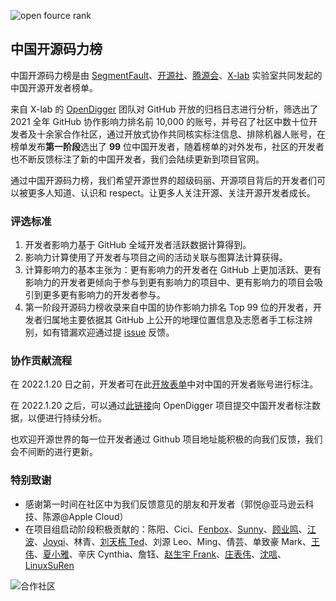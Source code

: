 ![open fource rank](https://image-static.segmentfault.com/392/059/3920592540-621f0494d2175)

## 中国开源码力榜

中国开源码力榜是由 [SegmentFault](https://github.com/segmentfault)、[开源社](https://github.com/kaiyuanshe)、[腾源会](https://cloud.tencent.com/act/event/weopen)、[X-lab](https://github.com/X-lab2017) 实验室共同发起的中国开源开发者榜单。

来自 X-lab 的 [OpenDigger](https://github.com/X-lab2017/open-digger/) 团队对 GitHub 开放的归档日志进行分析，筛选出了 2021 全年 GitHub 协作影响力排名前 10,000 的账号，并号召了社区中数十位开发者及十余家合作社区，通过开放式协作共同核实标注信息、排除机器人账号，在榜单发布**第一阶段**选出了 **99** 位中国开发者，随着榜单的对外发布，社区的开发者也不断反馈标注了新的中国开发者，我们会陆续更新到项目官网。

通过中国开源码力榜，我们希望开源世界的超级码丽、开源项目背后的开发者们可以被更多人知道、认识和 respect。让更多人关注开源、关注开源开发者成长。


### 评选标准

1.  开发者影响力基于 GitHub 全域开发者活跃数据计算得到。
2.  影响力计算使用了开发者与项目之间的活动关联与图算法计算获得。
3.  计算影响力的基本主张为：更有影响力的开发者在 GitHub 上更加活跃、更有影响力的开发者更倾向于参与到更有影响力的项目中、更有影响力的项目会吸引到更多更有影响力的开发者参与。
4.  第一阶段开源码力榜收录来自中国的协作影响力排名 Top 99 位的开发者，开发者归属地主要依据其 GitHub 上公开的地理位置信息及志愿者手工标注辨别，如有错漏欢迎通过提 [issue](https://github.com/OpenSourceWin/hacking-force/issues/new) 反馈。

### 协作贡献流程

在 2022.1.20 日之前，开发者可在此[开放表单](https://docs.qq.com/sheet/DQWpIT1NLZlllVlha?tab=BB08J2)中对中国的开发者账号进行标注。

在 2022.1.20 之后，可以通过[此链接](https://github.com/X-lab2017/open-digger/issues/new?template=submit_chinese_developer_data.md)向 OpenDigger 项目提交中国开发者标注数据，以便进行持续分析。

也欢迎开源世界的每一位开发者通过 Github 项目地址能积极的向我们反馈，我们会不间断的进行更新。

### **特别致谢**

-   感谢第一时间在社区中为我们反馈意见的朋友和开发者（郭悦@亚马逊云科技、陈源@Apple Cloud）
-   在项目组启动阶段积极贡献的：陈阳、Cici、[Fenbox](https://github.com/fenbox)、[Sunny](https://github.com/sunshineg)、[顾业鸣](https://github.com/gymgym1212)、[江波](https://github.com/jiangbonadia)、[Joyqi](https://github.com/joyqi)、林青、[刘天栋 Ted](https://github.com/tedliu1)、刘源 Leo、Ming、倩芸、单致豪 Mark、[王伟](https://github.com/will-ww)、[夏小雅](https://github.com/xiaoya-Esther)、辛庆 Cynthia、詹钰、[赵生宇 Frank](https://github.com/frank-zsy)、[庄表伟](https://github.com/zhuangbiaowei)、[沈唁](https://github.com/sy-records)、[LinuxSuRen](https://github.com/linuxsuren)

![合作社区](https://image-static.segmentfault.com/289/991/2899913862-621f03861826c)
